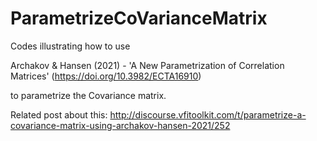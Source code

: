 # ParametrizeCoVarianceMatrix
Codes illustrating how to use 

Archakov &amp; Hansen (2021) - 'A New Parametrization of Correlation Matrices' (https://doi.org/10.3982/ECTA16910)

to parametrize the Covariance matrix.

Related post about this:
http://discourse.vfitoolkit.com/t/parametrize-a-covariance-matrix-using-archakov-hansen-2021/252

